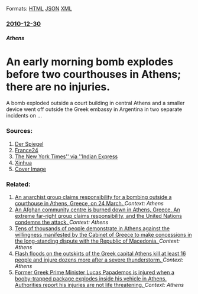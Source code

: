 
Formats: [HTML](/news/2010/12/30/an-early-morning-bomb-explodes-before-two-courthouses-in-athens-there-are-no-injuries.html)  [JSON](/news/2010/12/30/an-early-morning-bomb-explodes-before-two-courthouses-in-athens-there-are-no-injuries.json)  [XML](/news/2010/12/30/an-early-morning-bomb-explodes-before-two-courthouses-in-athens-there-are-no-injuries.xml)  

### [2010-12-30](/news/2010/12/30/index.md)

##### Athens
# An early morning bomb explodes before two courthouses in Athens; there are no injuries. 

A bomb exploded outside a court building in central Athens and a smaller device went off outside the Greek embassy in Argentina in two separate incidents on ...


### Sources:

1. [Der Spiegel](http://www.spiegel.de/international/europe/0,1518,737115,00.html)
2. [France24](https://www.youtube.com/watch?v=6weiP7_3zRU)
3. [The New York Times'' via ''Indian Express](http://www.indianexpress.com/news/Another-Greek-tragedy--Blast-damages-Athens-court-building/731385)
4. [Xinhua](http://news.xinhuanet.com/english2010/world/2010-12/30/c_13670845.htm)
4. [Cover Image](https://i.ytimg.com/vi/6weiP7_3zRU/hqdefault.jpg)

### Related:

1. [An anarchist group claims responsibility for a bombing outside a courthouse in Athens, Greece, on 24 March. ](/news/2018/03/28/an-anarchist-group-claims-responsibility-for-a-bombing-outside-a-courthouse-in-athens-greece-on-24-march.md) _Context: Athens_
2. [An Afghan community centre is burned down in Athens, Greece. An extreme far-right group claims responsibility, and the United Nations condemns the attack. ](/news/2018/03/24/an-afghan-community-centre-is-burned-down-in-athens-greece-an-extreme-far-right-group-claims-responsibility-and-the-united-nations-condem.md) _Context: Athens_
3. [Tens of thousands of people demonstrate in Athens against the willingness manifested by the Cabinet of Greece to make concessions in the long-standing dispute with the Republic of Macedonia. ](/news/2018/02/4/tens-of-thousands-of-people-demonstrate-in-athens-against-the-willingness-manifested-by-the-cabinet-of-greece-to-make-concessions-in-the-lon.md) _Context: Athens_
4. [Flash floods on the outskirts of the Greek capital Athens kill at least 16 people and injure dozens more after a severe thunderstorm. ](/news/2017/11/15/flash-floods-on-the-outskirts-of-the-greek-capital-athens-kill-at-least-16-people-and-injure-dozens-more-after-a-severe-thunderstorm.md) _Context: Athens_
5. [Former Greek Prime Minister Lucas Papademos is injured when a booby-trapped package explodes inside his vehicle in Athens. Authorities report his injuries are not life threatening. ](/news/2017/05/25/former-greek-prime-minister-lucas-papademos-is-injured-when-a-booby-trapped-package-explodes-inside-his-vehicle-in-athens-authorities-repor.md) _Context: Athens_
